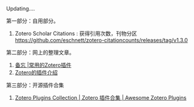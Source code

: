 Updating....

第一部分：自用部分。
 1. Zotero Scholar Citations : 获得引用次数，刊物分区    
    https://github.com/eschnett/zotero-citationcounts/releases/tag/v1.3.0
    


第二部分：网上的整理文章。

 1. [备忘 |常用的Zotero插件](https://hongbowei.com/2022/03/zotero-plugins.html)
 2. [Zotero的插件介绍](https://zhuanlan.zhihu.com/p/361584342)


第三部分：开源插件合集
1. [Zotero Plugins Collection | Zotero 插件合集 | Awesome Zotero Plugins](https://github.com/zotero-chinese/zotero-plugins/tree/main)
